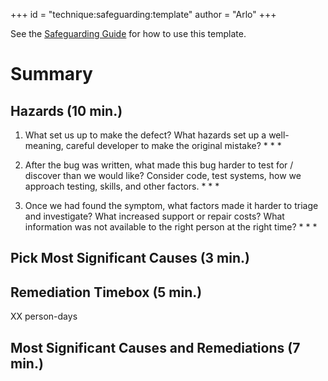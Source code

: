 +++
id = "technique:safeguarding:template"
author = "Arlo"
+++

See the [Safeguarding Guide](..) for how to use this template.

# Summary

## Hazards (10 min.)
1. What set us up to make the defect? What hazards set up a well-meaning, careful developer to make the original mistake?
	*
	*
	*

2. After the bug was written, what made this bug harder to test for / discover than we would like? Consider code, test systems, how we approach testing, skills, and other factors.
	*
	*
	*

3. Once we had found the symptom, what factors made it harder to triage and investigate? What increased support or repair costs? What information was not available to the right person at the right time?
	*
	*
	*

## Pick Most Significant Causes (3 min.)
## Remediation Timebox (5 min.)
XX person-days

## Most Significant Causes and Remediations (7 min.)
